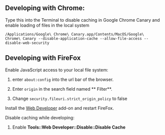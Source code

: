 
## Developing with Chrome:

Type this into the Terminal to disable caching in Google Chrome Canary and enable loading of files in the local system
    
    /Applications/Google\ Chrome\ Canary.app/Contents/MacOS/Google\ Chrome\ Canary --disable-application-cache --allow-file-access --disable-web-security
    
## Developing with FireFox

Enable JavaScript access to your local file system:

1. enter `about:config` into the url bar of the browser.

2. Enter `origin` in the search field named ** Filter**.

3. Change `security.fileuri.strict_origin_policy` to false

Install the [Web Developer](http://chrispederick.com/work/web-developer/) add-on and restart FireFox.

 Disable caching while developing:

1) Enable **Tools::Web Developer::Disable::Disable Cache**